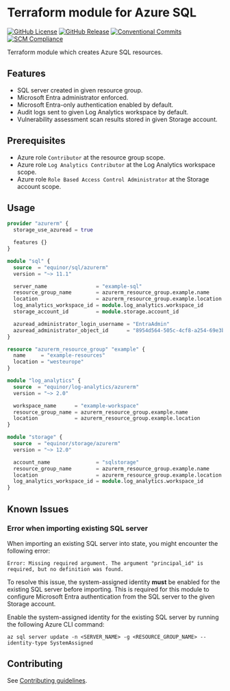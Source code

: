 # Terraform module for Azure SQL

[![GitHub License](https://img.shields.io/github/license/equinor/terraform-azurerm-sql)](https://github.com/equinor/terraform-azurerm-sql/blob/main/LICENSE)
[![GitHub Release](https://img.shields.io/github/v/release/equinor/terraform-azurerm-sql)](https://github.com/equinor/terraform-azurerm-sql/releases/latest)
[![Conventional Commits](https://img.shields.io/badge/Conventional%20Commits-1.0.0-%23FE5196?logo=conventionalcommits&logoColor=white)](https://conventionalcommits.org)
[![SCM Compliance](https://scm-compliance-api.radix.equinor.com/repos/equinor/terraform-azurerm-sql/badge)](https://developer.equinor.com/governance/scm-policy/)

Terraform module which creates Azure SQL resources.

## Features

- SQL server created in given resource group.
- Microsoft Entra administrator enforced.
- Microsoft Entra-only authentication enabled by default.
- Audit logs sent to given Log Analytics workspace by default.
- Vulnerability assessment scan results stored in given Storage account.

## Prerequisites

- Azure role `Contributor` at the resource group scope.
- Azure role `Log Analytics Contributor` at the Log Analytics workspace scope.
- Azure role `Role Based Access Control Administrator` at the Storage account scope.

## Usage

```terraform
provider "azurerm" {
  storage_use_azuread = true

  features {}
}

module "sql" {
  source  = "equinor/sql/azurerm"
  version = "~> 11.1"

  server_name                = "example-sql"
  resource_group_name        = azurerm_resource_group.example.name
  location                   = azurerm_resource_group.example.location
  log_analytics_workspace_id = module.log_analytics.workspace_id
  storage_account_id         = module.storage.account_id

  azuread_administrator_login_username = "EntraAdmin"
  azuread_administrator_object_id      = "8954d564-505c-4cf8-a254-69e3b0facff2"
}

resource "azurerm_resource_group" "example" {
  name     = "example-resources"
  location = "westeurope"
}

module "log_analytics" {
  source  = "equinor/log-analytics/azurerm"
  version = "~> 2.0"

  workspace_name      = "example-workspace"
  resource_group_name = azurerm_resource_group.example.name
  location            = azurerm_resource_group.example.location
}

module "storage" {
  source  = "equinor/storage/azurerm"
  version = "~> 12.0"

  account_name               = "sqlstorage"
  resource_group_name        = azurerm_resource_group.example.name
  location                   = azurerm_resource_group.example.location
  log_analytics_workspace_id = module.log_analytics.workspace_id
}
```

## Known Issues

### Error when importing existing SQL server

When importing an existing SQL server into state, you might encounter the following error:

```plaintext
Error: Missing required argument. The argument "principal_id" is required, but no definition was found.
```

To resolve this issue, the system-assigned identity **must** be enabled for the existing SQL server before importing. This is required for this module to configure Microsoft Entra authentication from the SQL server to the given Storage account.

Enable the system-assigned identity for the existing SQL server by running the following Azure CLI command:

```console
az sql server update -n <SERVER_NAME> -g <RESOURCE_GROUP_NAME> --identity-type SystemAssigned
```

## Contributing

See [Contributing guidelines](https://github.com/equinor/terraform-baseline/blob/main/CONTRIBUTING.md).
